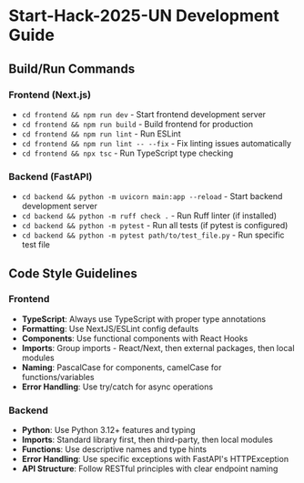 # Start-Hack-2025-UN Development Guide

## Build/Run Commands

### Frontend (Next.js)
- `cd frontend && npm run dev` - Start frontend development server
- `cd frontend && npm run build` - Build frontend for production
- `cd frontend && npm run lint` - Run ESLint
- `cd frontend && npm run lint -- --fix` - Fix linting issues automatically
- `cd frontend && npx tsc` - Run TypeScript type checking

### Backend (FastAPI)
- `cd backend && python -m uvicorn main:app --reload` - Start backend development server
- `cd backend && python -m ruff check .` - Run Ruff linter (if installed)
- `cd backend && python -m pytest` - Run all tests (if pytest is configured)
- `cd backend && python -m pytest path/to/test_file.py` - Run specific test file

## Code Style Guidelines

### Frontend
- **TypeScript**: Always use TypeScript with proper type annotations
- **Formatting**: Use NextJS/ESLint config defaults
- **Components**: Use functional components with React Hooks
- **Imports**: Group imports - React/Next, then external packages, then local modules
- **Naming**: PascalCase for components, camelCase for functions/variables
- **Error Handling**: Use try/catch for async operations

### Backend
- **Python**: Use Python 3.12+ features and typing
- **Imports**: Standard library first, then third-party, then local modules
- **Functions**: Use descriptive names and type hints
- **Error Handling**: Use specific exceptions with FastAPI's HTTPException
- **API Structure**: Follow RESTful principles with clear endpoint naming
